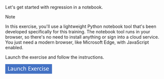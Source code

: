Let's get started with regression in a notebook.

> [!NOTE]
> In this exercise, you'll use a lightweight Python notebook tool that's been developed specifically for this training. The notebook tool runs in your browser, so there's no need to install anything or sign into a cloud service. You just need a modern browser, like Microsoft Edge, with JavaScript enabled.

Launch the exercise and follow the instructions.

[![Button to launch exercise.](../media/launch-exercise.png)](https://go.microsoft.com/fwlink/?linkid=2339004&azure-portal=true)
